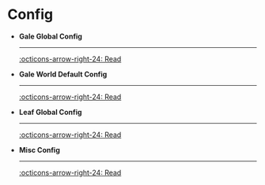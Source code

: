 # Config

<div class="grid cards" markdown>

-   __Gale Global Config__

    ---

    [:octicons-arrow-right-24: Read](gale-global.md)

-   __Gale World Default Config__

    ---

    [:octicons-arrow-right-24: Read](gale-world.md)

-   __Leaf Global Config__

    ---

    [:octicons-arrow-right-24: Read](leaf-global.md)

-   __Misc Config__

    ---

    [:octicons-arrow-right-24: Read](misc-config.md)

</div>
